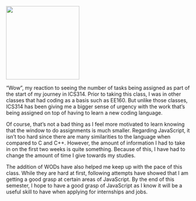 <img width="200px" class="rounded float-start pe-4" src="..img/javascript-illustration.png">
  
  “Wow”, my reaction to seeing the number of tasks being assigned as part of the start of my journey in ICS314. Prior to taking this class, I was in other classes that had coding as a basis such as EE160. But unlike those classes, ICS314 has been giving me a bigger sense of urgency with the work that’s being assigned on top of having to learn a new coding language. 
  
  Of course, that’s not a bad thing as I feel more motivated to learn knowing that the window to do assignments is much smaller. Regarding JavaScript, it isn’t too hard since there are many similarities to the language when compared to C and C++. However, the amount of information I had to take in on the first two weeks is quite something. Because of this, I have had to change the amount of time I give towards my studies. 
  
  The addition of WODs have also helped me keep up with the pace of this class. While they are hard at first, following attempts have showed that I am getting a good grasp at certain areas of JavaScript. By the end of this semester, I hope to have a good grasp of JavaScript as I know it will be a useful skill to have when applying for internships and jobs.
